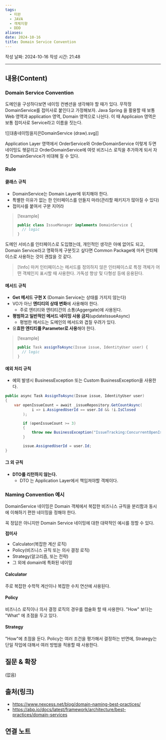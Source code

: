 ```yaml
---
tags:
  - 미완
  - JAVA
  - 객체지향
  - DDD
aliases: 
date: 2024-10-16
title: Domain Service Convention
---
```

작성 날짜: 2024-10-16
작성 시간: 21:48


----
## 내용(Content)

### Domain Service Convention

도메인을 구성하다보면 네이밍 컨벤션을 생각해야 할 때가 있다. 무작정 DomainService를 접미사로 붙인다고 가정해보자. Java Spring 을 활용할 때 보통 Web 영역과 application 영역, Domain 영역으로 나뉜다. 이 때 Applicaion 영역은 보통 접미사로 Service라고 이름을 짓는다.

![[대충네이밍을지은DomainService (draw).svg]]

Application Layer 영역에서 OrderService와 OrderDomainService 이렇게 두면 네이밍도 헷갈리고 OrderDomainService에 여럿 비즈니스 로직을 추가하게 되서 자칫 DomainService가 비대해 질 수 있다.

###  Rule

#### 클래스 규칙

- DomainService는 Domain Layer에 위치해야 한다.
- 특별한 이유가 없는 한 인터페이스를 만들지 마라(관리할 패키지가 많아질 수 있다)
- 접미사를 붙여서 구분 지어라

>[!example]
>```java
>public class IssueManager implements DomainService {
>	// logic
>}
>```

도메인 서비스를 인터페이스로 도입했는데, 개인적인 생각은 아예 없어도 되고, Domain Service라고 명확하게 구분짓고 싶다면 Common Package에 마커 인터페이스로 사용하는 것이 괜찮을 것 같다. 

>[!info]
>마커 인터페이스는 메서드를 정의하지 않은 인터페이스로 특정 객체가 어떤 객체인지 표시할 때 사용한다. 가독성 향상 및 다형성 등에 응용된다.

#### 메서드 규칙

- **Get 메서드 구현 X** (Domain Service는 상태를 가지지 않는다)
- VO가 아닌 **엔티티의 상태 변화**에 사용해야 한다. 
	- 주로 엔티티와 엔티티간의 소통(Aggergate)에 사용된다.
- **평범하고 일반적인 메서드 네이밍 사용 금지**(updateIssueAsync)
	- 평범한 메서드는 도메인의 메서드와 겹칠 우려가 있다.
- 유**효한 엔티티를 Parameter로 사용**해야 한다.

>[!example]
>```java
>public Task assignToAsync(Issue issue, IdentityUser user) {
>	// logic
>}
>```

#### 예외 처리 규칙

- 예외 발생시 BusinessException 또는 Custom BusinessException을 사용한다.

```java
public async Task AssignToAsync(Issue issue, IdentityUser user)
{
    var openIssueCount = await _issueRepository.GetCountAsync(
            i => i.AssignedUserId == user.Id && !i.IsClosed
        );

        if (openIssueCount >= 3)
        {
            throw new BusinessException("IssueTracking:ConcurrentOpenIssueLimit");
        }

        issue.AssignedUserId = user.Id;
}
```

#### 그 외 규칙

- **DTO를 리턴하지 않는다.**
	- DTO 는 Application Layer에서 책임져야할 객체이다.
### Naming Convention 예시

DomainService 네이밍은 Domain 객체에서 복잡한 비즈니스 규칙을 분리함과 동시에 이해하기 편한 네이밍을 정해야 한다.

꼭 정답은 아니지만 Domain Service 네이밍에 대한 대략적인 예시를 정할 수 있다.

**접미사**
- Calculator(복잡한 계산 로직)
- Policy(비즈니스 규칙 또는 의사 결정 로직)
- Strategy(알고리즘, 또는 전략)
- 그 외에 domain에 특화된 네이밍

#### Calculator

주로 복잡한 수학적 계산이나 복잡한 수치 연산에 사용된다.

#### Policy

비즈니스 로직이나 의사 결정 로직의 경우를 캡슐화 할 때 사용한다. "How" 보다는 "What" 에 초점을 두고 있다.

#### Strategy

"How"에 초점을 둔다. Policy는 여러 조건을 평가해서 결정하는 반면에, Strategy는 단일 작업에 대해서 여러 방법을 적용할 때 사용한다.
## 질문 & 확장

(없음)

## 출처(링크)

- https://www.nexcess.net/blog/domain-naming-best-practices/
- https://abp.io/docs/latest/framework/architecture/best-practices/domain-services

## 연결 노트










